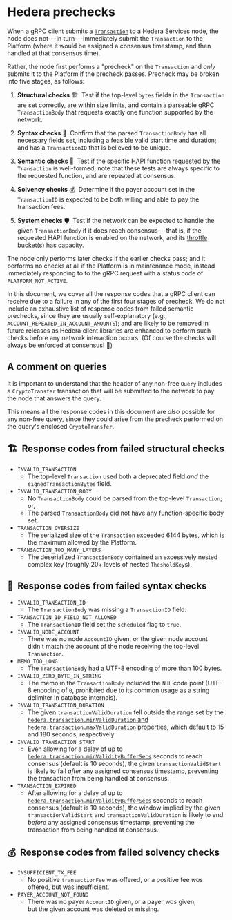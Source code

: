 # Hedera prechecks

When a gRPC client submits a [`Transaction`](https://hashgraph.github.io/hedera-protobufs/#Transaction.proto)
to a Hedera Services node, the node does not---in turn---immediately
submit the `Transaction` to the Platform (where it would be assigned 
a consensus timestamp, and then handled at that consensus time).

Rather, the node first performs a "precheck" on the `Transaction` and 
_only_ submits it to the Platform if the precheck passes. Precheck 
may be broken into five stages, as follows:
  1. **Structural checks** :building_construction:&nbsp; Test 
  if the top-level `bytes` fields in the `Transaction` are set 
  correctly, are within size limits, and contain a parseable
  gRPC `TransactionBody` that requests exactly one function
  supported by the network.

  2. **Syntax checks** :memo:&nbsp; Confirm that the parsed
  `TransactionBody` has all necessary fields set, including 
  a feasible valid start time and duration; and has a
  `TransactionID` that is believed to be unique.

  3. **Semantic checks** :dart:&nbsp; Test if the specific HAPI
  function requested by the `Transaction` is well-formed; note
  that these tests are always specific to the requested function, 
  and are repeated at consensus.

  4. **Solvency checks** :moneybag:&nbsp; Determine if the payer 
  account set in the `TransactionID` is expected to be both 
  willing and able to pay the transaction fees.

  5. **System checks** :shield:&nbsp; Test if the network can be 
  expected to handle the given `TransactionBody` if it does reach 
  consensus---that is, if the requested HAPI function is enabled 
  on the network, and its [throttle bucket(s)](./throttle-design.md) 
  has capacity.

The node only performs later checks if the earlier checks pass; and 
it performs no checks at all if the Platform is in maintenance mode, 
instead immediately responding to to the gRPC request with a status 
code of `PLATFORM_NOT_ACTIVE`.

In this document, we cover all the response codes that a gRPC client 
can receive due to a failure in any of the first four stages of 
precheck. We do not include an exhaustive list of response codes from
failed semantic prechecks, since they are usually self-explanatory (e.g.,  
`ACCOUNT_REPEATED_IN_ACCOUNT_AMOUNTS`); and are likely to be removed 
in future releases as Hedera client libraries are enhanced to perform 
such checks before any network interaction occurs. (Of course the checks
will always be enforced at consensus! :guard:)

## A comment on queries
It is important to understand that the header of any non-free `Query` 
includes a `CryptoTransfer` transaction that will be submitted to the 
network to pay the node that answers the query. 

This means all the response codes in this document are _also_ 
possible for any non-free query, since they could arise from the 
precheck performed on the query's enclosed `CryptoTransfer`.  

## :building_construction:&nbsp; Response codes from failed structural checks
- `INVALID_TRANSACTION`
  * The top-level `Transaction` used both a deprecated field _and_ 
    the `signedTransactionBytes` field.
- `INVALID_TRANSACTION_BODY`
  * No `TransactionBody` could be parsed from the top-level `Transaction`; or,
  * The parsed `TransactionBody` did not have any function-specific body set.
- `TRANSACTION_OVERSIZE`
  * The serialized size of the `Transaction` exceeded 6144 bytes,
    which is the maximum allowed by the Platform.
- `TRANSACTION_TOO_MANY_LAYERS`
  * The deserialized `TransactionBody` contained an excessively nested 
    complex key (roughly 20+ levels of nested `ThesholdKey`s).

## :memo:&nbsp; Response codes from failed syntax checks
- `INVALID_TRANSACTION_ID`
  * The `TransactionBody` was missing a `TransactionID` field.
- `TRANSACTION_ID_FIELD_NOT_ALLOWED`
  * The `TransactionID` field set the `scheduled` flag to `true`.
- `INVALID_NODE_ACCOUNT`
  * There was no node `AccountID` given, or the given node 
    account didn't match the account of the node receiving the
    top-level `Transaction`. 
- `MEMO_TOO_LONG`
  * The `TransactionBody` had a UTF-8 encoding of more than 100 bytes.
- `INVALID_ZERO_BYTE_IN_STRING`
  * The memo in the `TransactionBody` included the `NUL` code point 
    (UTF-8 encoding of `0`, prohibited due to its common usage as a 
    string delimiter in database internals).
- `INVALID_TRANSACTION_DURATION`
  * The given `transactionValidDuration` fell outside the range set
    by the [`hedera.transaction.minValidDuration` and `hedera.transaction.maxValidDuration` properties](../hedera-node/src/main/resources/bootstrap.properties), which default to 15 and 180 seconds, respectively.
- `INVALID_TRANSACTION_START`
  * Even allowing for a delay of up to 
    [`hedera.transaction.minValidityBufferSecs`](../hedera-node/src/main/resources/bootstrap.properties) seconds to reach consensus (default is
    10 seconds), the given `transactionValidStart` is likely to 
    fall _after_ any assigned consensus timestamp, preventing the 
    transaction from being handled at consensus.
- `TRANSACTION_EXPIRED`
  * After allowing for a delay of up to 
    [`hedera.transaction.minValidityBufferSecs`](../hedera-node/src/main/resources/bootstrap.properties) seconds to reach consensus (default is
    10 seconds), the window implied by the given `transactionValidStart` 
    and `transactionValidDuration` is likely to end _before_ any 
    assigned consensus timestamp, preventing the transaction from 
    being handled at consensus.

## :moneybag:&nbsp; Response codes from failed solvency checks
- `INSUFFICIENT_TX_FEE`
  * No positive `transactionFee` was offered, or a positive fee
    _was_ offered, but was insufficient.
- `PAYER_ACCOUNT_NOT_FOUND`
  * There was no payer `AccountID` given, or a payer _was_ given,  
    but the given account was deleted or missing.
